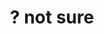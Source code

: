 ---
pid: RS170
title: "? not sure"
location_transcription: School District Center City
zipcode: '19111'
outside_phl: 
neighborhood: Lawndale,Castor Gardens
age: '20'
age_range: 20-29
instagram: 
image_file_name: RS_170.jpg
proposal_transcription: |-
  -something to do with education
  -something honoring teachers
topic: Education
topic_summary: '0'
type: Other No Form
keywords_other: 
credit: Sarah Fox
image_labels: 
twitter: 
facebook: 
permalink: "/monuments/rs170/"
layout: item-page
---